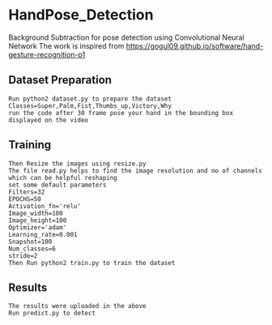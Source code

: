 # HandPose_Detection
Background Subtraction for pose detection using Convolutional Neural Network
The work is inspired from https://gogul09.github.io/software/hand-gesture-recognition-p1

## Dataset Preparation
    Run python2 dataset.py to prepare the dataset
    Classes=Super,Palm,Fist,Thumbs_up,Victory,Why
    run the code after 30 frame pose your hand in the bounding box displayed on the video
## Training    
    Then Resize the images using resize.py
    The file read.py helps to find the image resolution and no of channels which can be helpful reshaping
    set some default parameters
    Filters=32
    EPOCHS=50
    Activation_fn='relu'
    Image_width=100
    Image_height=100
    Optimizer='adam'
    Learning_rate=0.001
    Snapshot=100
    Num_classes=6
    stride=2
    Then Run python2 train.py to train the dataset
    
## Results
    The results were uploaded in the above
    Run predict.py to detect 
    
    
